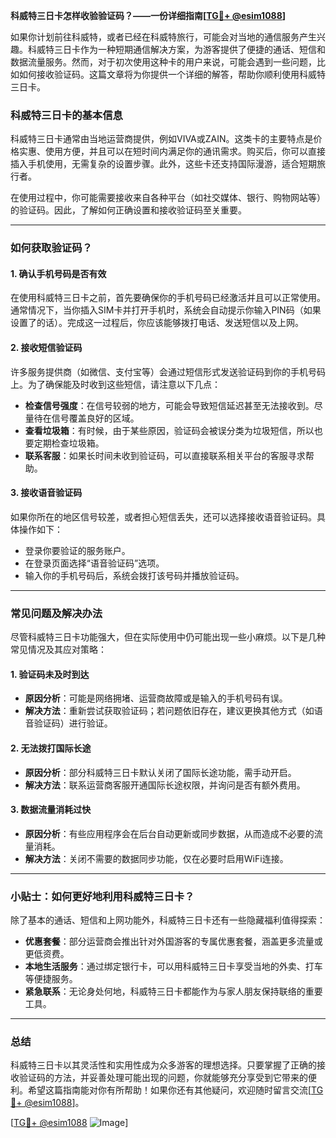 **科威特三日卡怎样收验验证码？——一份详细指南[[TG💪+ @esim1088](https://t.me/s/esim1088)]**

如果你计划前往科威特，或者已经在科威特旅行，可能会对当地的通信服务产生兴趣。科威特三日卡作为一种短期通信解决方案，为游客提供了便捷的通话、短信和数据流量服务。然而，对于初次使用这种卡的用户来说，可能会遇到一些问题，比如如何接收验证码。这篇文章将为你提供一个详细的解答，帮助你顺利使用科威特三日卡。

### 科威特三日卡的基本信息

科威特三日卡通常由当地运营商提供，例如VIVA或ZAIN。这类卡的主要特点是价格实惠、使用方便，并且可以在短时间内满足你的通讯需求。购买后，你可以直接插入手机使用，无需复杂的设置步骤。此外，这些卡还支持国际漫游，适合短期旅行者。

在使用过程中，你可能需要接收来自各种平台（如社交媒体、银行、购物网站等）的验证码。因此，了解如何正确设置和接收验证码至关重要。

---

### 如何获取验证码？

#### 1. 确认手机号码是否有效
在使用科威特三日卡之前，首先要确保你的手机号码已经激活并且可以正常使用。通常情况下，当你插入SIM卡并打开手机时，系统会自动提示你输入PIN码（如果设置了的话）。完成这一过程后，你应该能够拨打电话、发送短信以及上网。

#### 2. 接收短信验证码
许多服务提供商（如微信、支付宝等）会通过短信形式发送验证码到你的手机号码上。为了确保能及时收到这些短信，请注意以下几点：

- **检查信号强度**：在信号较弱的地方，可能会导致短信延迟甚至无法接收到。尽量待在信号覆盖良好的区域。
- **查看垃圾箱**：有时候，由于某些原因，验证码会被误分类为垃圾短信，所以也要定期检查垃圾箱。
- **联系客服**：如果长时间未收到验证码，可以直接联系相关平台的客服寻求帮助。

#### 3. 接收语音验证码
如果你所在的地区信号较差，或者担心短信丢失，还可以选择接收语音验证码。具体操作如下：
- 登录你要验证的服务账户。
- 在登录页面选择“语音验证码”选项。
- 输入你的手机号码后，系统会拨打该号码并播放验证码。

---

### 常见问题及解决办法

尽管科威特三日卡功能强大，但在实际使用中仍可能出现一些小麻烦。以下是几种常见情况及其应对策略：

#### 1. 验证码未及时到达
- **原因分析**：可能是网络拥堵、运营商故障或是输入的手机号码有误。
- **解决方法**：重新尝试获取验证码；若问题依旧存在，建议更换其他方式（如语音验证码）进行验证。

#### 2. 无法拨打国际长途
- **原因分析**：部分科威特三日卡默认关闭了国际长途功能，需手动开启。
- **解决方法**：联系运营商客服开通国际长途权限，并询问是否有额外费用。

#### 3. 数据流量消耗过快
- **原因分析**：有些应用程序会在后台自动更新或同步数据，从而造成不必要的流量消耗。
- **解决方法**：关闭不需要的数据同步功能，仅在必要时启用WiFi连接。

---

### 小贴士：如何更好地利用科威特三日卡？

除了基本的通话、短信和上网功能外，科威特三日卡还有一些隐藏福利值得探索：

- **优惠套餐**：部分运营商会推出针对外国游客的专属优惠套餐，涵盖更多流量或更低资费。
- **本地生活服务**：通过绑定银行卡，可以用科威特三日卡享受当地的外卖、打车等便捷服务。
- **紧急联系**：无论身处何地，科威特三日卡都能作为与家人朋友保持联络的重要工具。

---

### 总结

科威特三日卡以其灵活性和实用性成为众多游客的理想选择。只要掌握了正确的接收验证码的方法，并妥善处理可能出现的问题，你就能够充分享受到它带来的便利。希望这篇指南能对你有所帮助！如果你还有其他疑问，欢迎随时留言交流[[TG💪+ @esim1088](https://t.me/s/esim1088)]。

[[TG💪+ @esim1088](https://t.me/s/esim1088) ![Image](https://i.postimg.cc/4NQfJmqS/Snipaste-2025-05-13-00-14-12.png)]